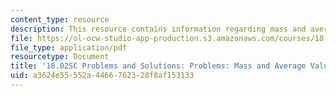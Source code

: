 ```yaml
---
content_type: resource
description: This resource contains information regarding mass and average value.
file: https://ol-ocw-studio-app-production.s3.amazonaws.com/courses/18-02sc-multivariable-calculus-fall-2010/a3624e55552a4466762328f8af153133_MIT18_02SC_pb_51_comb.pdf
file_type: application/pdf
resourcetype: Document
title: '18.02SC Problems and Solutions: Problems: Mass and Average Value'
uid: a3624e55-552a-4466-7623-28f8af153133
---
```

